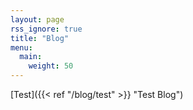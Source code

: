 ```yaml
---
layout: page
rss_ignore: true
title: "Blog"
menu:
  main:
    weight: 50
---
```

[Test]({{< ref "/blog/test" >}} "Test Blog")
